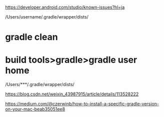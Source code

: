 https://developer.android.com/studio/known-issues?hl=ja


/Users/username/.gradle/wrapper/dists/

 # gradle clean 



# build tools>gradle>gradle user home
/Users/***/.gradle/wrapper/dists/

https://blog.csdn.net/weixin_43987915/article/details/113528222


https://medium.com/@czerwinb/how-to-install-a-specific-gradle-version-on-your-mac-beab35051ee8
